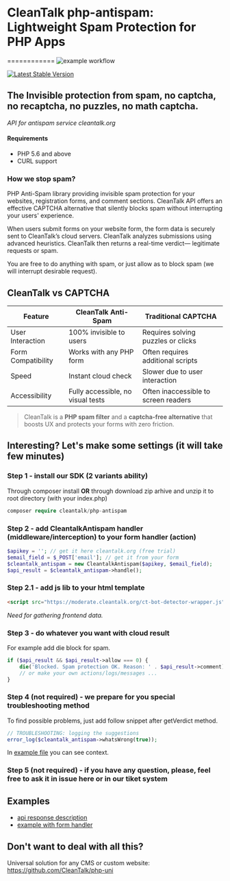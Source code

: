 # CleanTalk php-antispam: Lightweight Spam Protection for PHP Apps
============
![example workflow](https://github.com/CleanTalk/php-antispam/actions/workflows/tests.yml/badge.svg)

[![Latest Stable Version](https://poser.pugx.org/cleantalk/php-antispam/v)](https://packagist.org/packages/cleantalk/php-antispam)

## The Invisible protection from spam, no captcha, no recaptcha, no puzzles, no math captcha.
_API for antispam service cleantalk.org_

#### Requirements
* PHP 5.6 and above 
* CURL support 

### How we stop spam?
PHP Anti-Spam library providing invisible spam protection for your websites, registration forms, and comment sections. CleanTalk API offers an effective CAPTCHA alternative that silently blocks spam without interrupting your users' experience.

When users submit forms on your website form, the form data is securely sent to CleanTalk’s cloud servers. CleanTalk analyzes submissions using advanced heuristics. CleanTalk then returns a real-time verdict— legitimate requests or spam.

You are free to do anything with spam, or just allow as to block spam (we will interrupt desirable request).

## CleanTalk vs CAPTCHA
| Feature             | CleanTalk Anti-Spam               | Traditional CAPTCHA                  |
|---------------------|-----------------------------------|--------------------------------------|
| User Interaction    | 100% invisible to users           | Requires solving puzzles or clicks   |
| Form Compatibility  | Works with any PHP form           | Often requires additional scripts    |
| Speed               | Instant cloud check               | Slower due to user interaction       |
| Accessibility       | Fully accessible, no visual tests | Often inaccessible to screen readers |

>  CleanTalk is a **PHP spam filter** and a **captcha-free alternative** that boosts UX and protects your forms with zero friction.

## Interesting? Let's make some settings (it will take few minutes)


### Step 1 - install our SDK (2 variants ability)

Through composer install **OR** through download zip arhive and unzip it to root directory (with your index.php)
```php
composer require cleantalk/php-antispam
```


### Step 2 - add CleantalkAntispam handler (middleware/interception) to your form handler (action)

```php
$apikey = ''; // get it here cleantalk.org (free trial)
$email_field = $_POST['email']; // get it from your form
$cleantalk_antispam = new CleantalkAntispam($apikey, $email_field);
$api_result = $cleantalk_antispam->handle();
```

### Step 2.1 - add js lib to your html template
```html
<script src="https://moderate.cleantalk.org/ct-bot-detector-wrapper.js" defer></script>
```
_Need for gathering frontend data._

### Step 3 - do whatever you want with cloud result
For example add die block for spam.
```php
if ($api_result && $api_result->allow === 0) {
    die('Blocked. Spam protection OK. Reason: ' . $api_result->comment);
    // or make your own actions/logs/messages ...
}
```

### Step 4 (not required) - we prepare for you special troubleshooting method
To find possible problems, just add follow snippet after getVerdict method.
```php
// TROUBLESHOOTING: logging the suggestions
error_log($cleantalk_antispam->whatsWrong(true));
```
In [example file](https://github.com/CleanTalk/php-antispam/blob/dev/examples/form_with_handler/form_with_handler.php) you can see context.

### Step 5 (not required) - if you have any question, please, feel free to ask it in issue here or in our tiket system

## Examples
- [api response description](https://github.com/CleanTalk/php-antispam/tree/dev/examples/api_response_description.md)
- [example with form handler](https://github.com/CleanTalk/php-antispam/blob/dev/examples/form_with_handler/form_with_handler.php)

  
## Don't want to deal with all this?
Universal solution for any CMS or custom website: https://github.com/CleanTalk/php-uni  
